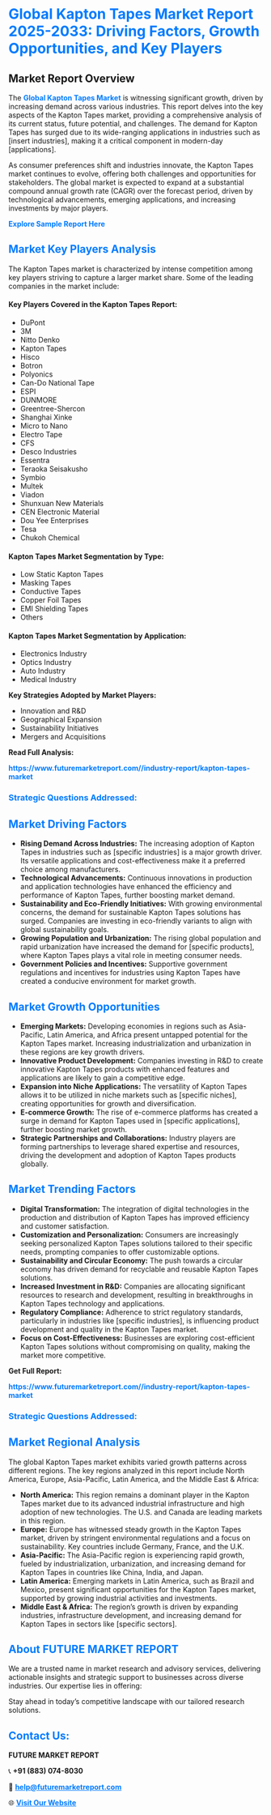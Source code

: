 <h1 style="color: #007BFF;">Global Kapton Tapes Market Report 2025-2033: Driving Factors, Growth Opportunities, and Key Players</h1>

<section id="overview">
<h2>Market Report Overview</h2>
<p>The <a href="https://www.futuremarketreport.com//industry-report/kapton-tapes-market" style="color: #007BFF; text-decoration: none;"><strong>Global Kapton Tapes Market</strong></a> is witnessing significant growth, driven by increasing demand across various industries. This report delves into the key aspects of the Kapton Tapes market, providing a comprehensive analysis of its current status, future potential, and challenges. The demand for Kapton Tapes has surged due to its wide-ranging applications in industries such as [insert industries], making it a critical component in modern-day [applications].</p>
<p>As consumer preferences shift and industries innovate, the Kapton Tapes market continues to evolve, offering both challenges and opportunities for stakeholders. The global market is expected to expand at a substantial compound annual growth rate (CAGR) over the forecast period, driven by technological advancements, emerging applications, and increasing investments by major players.</p>
</section>

<section id="overview">
<p><a href="https://www.futuremarketreport.com//request-sample/reportId=56138" style="color: #007BFF; text-decoration: none;"><strong>Explore Sample Report Here</strong></a></p>
</section>

<section id="key-players">
<h2 style="color: #007BFF;">Market Key Players Analysis</h2>
<p>The Kapton Tapes market is characterized by intense competition among key players striving to capture a larger market share. Some of the leading companies in the market include:</p>
<h4>Key Players Covered in the Kapton Tapes Report:</h4>
<ul><li>DuPont</li><li>3M</li><li>Nitto Denko</li><li>Kapton Tapes</li><li>Hisco</li><li>Botron</li><li>Polyonics</li><li>Can-Do National Tape</li><li>ESPI</li><li>DUNMORE</li><li>Greentree-Shercon</li><li>Shanghai Xinke</li><li>Micro to Nano</li><li>Electro Tape</li><li>CFS</li><li>Desco Industries</li><li>Essentra</li><li>Teraoka Seisakusho</li><li>Symbio</li><li>Multek</li><li>Viadon</li><li>Shunxuan New Materials</li><li>CEN Electronic Material</li><li>Dou Yee Enterprises</li><li>Tesa</li><li>Chukoh Chemical</li></ul>
<h4>Kapton Tapes Market Segmentation by Type:</h4>
<ul><li>Low Static Kapton Tapes</li><li>Masking Tapes</li><li>Conductive Tapes</li><li>Copper Foil Tapes</li><li>EMI Shielding Tapes</li><li>Others</li></ul>

<h4>Kapton Tapes Market Segmentation by Application:</h4>
<ul><li>Electronics Industry</li><li>Optics Industry</li><li>Auto Industry</li><li>Medical Industry</li></ul>
<p><strong>Key Strategies Adopted by Market Players:</strong></p>
<ul>
<li>Innovation and R&D</li>
<li>Geographical Expansion</li>
<li>Sustainability Initiatives</li>
<li>Mergers and Acquisitions</li>
</ul>
</section>

<section>
<p><strong>Read Full Analysis: </strong></p><a href="https://www.futuremarketreport.com//industry-report/kapton-tapes-market" style="color: #007BFF; text-decoration: none;"><strong>https://www.futuremarketreport.com//industry-report/kapton-tapes-market</strong></a>
<h3 style="color: #007BFF;">Strategic Questions Addressed:</h3>
</section>

<section id="driving-factors">
<h2 style="color: #007BFF;">Market Driving Factors</h2>
<ul>
<li><strong>Rising Demand Across Industries:</strong> The increasing adoption of Kapton Tapes in industries such as [specific industries] is a major growth driver. Its versatile applications and cost-effectiveness make it a preferred choice among manufacturers.</li>
<li><strong>Technological Advancements:</strong> Continuous innovations in production and application technologies have enhanced the efficiency and performance of Kapton Tapes, further boosting market demand.</li>
<li><strong>Sustainability and Eco-Friendly Initiatives:</strong> With growing environmental concerns, the demand for sustainable Kapton Tapes solutions has surged. Companies are investing in eco-friendly variants to align with global sustainability goals.</li>
<li><strong>Growing Population and Urbanization:</strong> The rising global population and rapid urbanization have increased the demand for [specific products], where Kapton Tapes plays a vital role in meeting consumer needs.</li>
<li><strong>Government Policies and Incentives:</strong> Supportive government regulations and incentives for industries using Kapton Tapes have created a conducive environment for market growth.</li>
</ul>
</section>

<section id="growth-opportunities">
<h2 style="color: #007BFF;">Market Growth Opportunities</h2>
<ul>
<li><strong>Emerging Markets:</strong> Developing economies in regions such as Asia-Pacific, Latin America, and Africa present untapped potential for the Kapton Tapes market. Increasing industrialization and urbanization in these regions are key growth drivers.</li>
<li><strong>Innovative Product Development:</strong> Companies investing in R&D to create innovative Kapton Tapes products with enhanced features and applications are likely to gain a competitive edge.</li>
<li><strong>Expansion into Niche Applications:</strong> The versatility of Kapton Tapes allows it to be utilized in niche markets such as [specific niches], creating opportunities for growth and diversification.</li>
<li><strong>E-commerce Growth:</strong> The rise of e-commerce platforms has created a surge in demand for Kapton Tapes used in [specific applications], further boosting market growth.</li>
<li><strong>Strategic Partnerships and Collaborations:</strong> Industry players are forming partnerships to leverage shared expertise and resources, driving the development and adoption of Kapton Tapes products globally.</li>
</ul>
</section>

<section id="trending-factors">
<h2 style="color: #007BFF;">Market Trending Factors</h2>
<ul>
<li><strong>Digital Transformation:</strong> The integration of digital technologies in the production and distribution of Kapton Tapes has improved efficiency and customer satisfaction.</li>
<li><strong>Customization and Personalization:</strong> Consumers are increasingly seeking personalized Kapton Tapes solutions tailored to their specific needs, prompting companies to offer customizable options.</li>
<li><strong>Sustainability and Circular Economy:</strong> The push towards a circular economy has driven demand for recyclable and reusable Kapton Tapes solutions.</li>
<li><strong>Increased Investment in R&D:</strong> Companies are allocating significant resources to research and development, resulting in breakthroughs in Kapton Tapes technology and applications.</li>
<li><strong>Regulatory Compliance:</strong> Adherence to strict regulatory standards, particularly in industries like [specific industries], is influencing product development and quality in the Kapton Tapes market.</li>
<li><strong>Focus on Cost-Effectiveness:</strong> Businesses are exploring cost-efficient Kapton Tapes solutions without compromising on quality, making the market more competitive.</li>
</ul>
</section>

<section>
<p><strong>Get Full Report: </strong></p><a href="https://www.futuremarketreport.com//industry-report/kapton-tapes-market" style="color: #007BFF; text-decoration: none;"><strong>https://www.futuremarketreport.com//industry-report/kapton-tapes-market</strong></a>
<h3 style="color: #007BFF;">Strategic Questions Addressed:</h3>
</section>


<section id="regional-analysis">
<h2 style="color: #007BFF;">Market Regional Analysis</h2>
<p>The global Kapton Tapes market exhibits varied growth patterns across different regions. The key regions analyzed in this report include North America, Europe, Asia-Pacific, Latin America, and the Middle East & Africa:</p>
<ul>
<li><strong>North America:</strong> This region remains a dominant player in the Kapton Tapes market due to its advanced industrial infrastructure and high adoption of new technologies. The U.S. and Canada are leading markets in this region.</li>
<li><strong>Europe:</strong> Europe has witnessed steady growth in the Kapton Tapes market, driven by stringent environmental regulations and a focus on sustainability. Key countries include Germany, France, and the U.K.</li>
<li><strong>Asia-Pacific:</strong> The Asia-Pacific region is experiencing rapid growth, fueled by industrialization, urbanization, and increasing demand for Kapton Tapes in countries like China, India, and Japan.</li>
<li><strong>Latin America:</strong> Emerging markets in Latin America, such as Brazil and Mexico, present significant opportunities for the Kapton Tapes market, supported by growing industrial activities and investments.</li>
<li><strong>Middle East & Africa:</strong> The region’s growth is driven by expanding industries, infrastructure development, and increasing demand for Kapton Tapes in sectors like [specific sectors].</li>
</ul>
</section>

<footer>
<h2 style="color: #007BFF;">About FUTURE MARKET REPORT</h2>
<p>We are a trusted name in market research and advisory services, delivering actionable insights and strategic support to businesses across diverse industries. Our expertise lies in offering:</p>

<p>Stay ahead in today’s competitive landscape with our tailored research solutions.</p>

<h2 style="color: #007BFF;">Contact Us:</h2>
<p><strong>FUTURE MARKET REPORT</strong></p>
<p>📞 <strong>+91 (883) 074-8030</strong></p>
<p>📧 <strong><a href="mailto:help@futuremarketreport.com" style="color: #007BFF;">help@futuremarketreport.com</a></strong></p>
<p>🌐 <strong><a href="https://www.futuremarketreport.com/" style="color: #007BFF;">Visit Our Website</a></strong></p>
</footer>